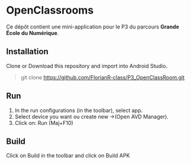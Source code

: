 ﻿# OpenClassrooms

Ce dépôt contient une mini-application pour le P3 du parcours **Grande École du Numérique**.

## Installation

Clone or Download this repository and import into Android Studio.

> git clone https://github.com/FlorianR-class/P3_OpenClassRoom.git

## Run

1. In the run configurations (in the toolbar), select app.
2. Select device you want ou create new ->(Open AVD Manager).
3. Click on: Run (Maj+F10)

## Build

Click on Build in the toolbar and click on Build APK